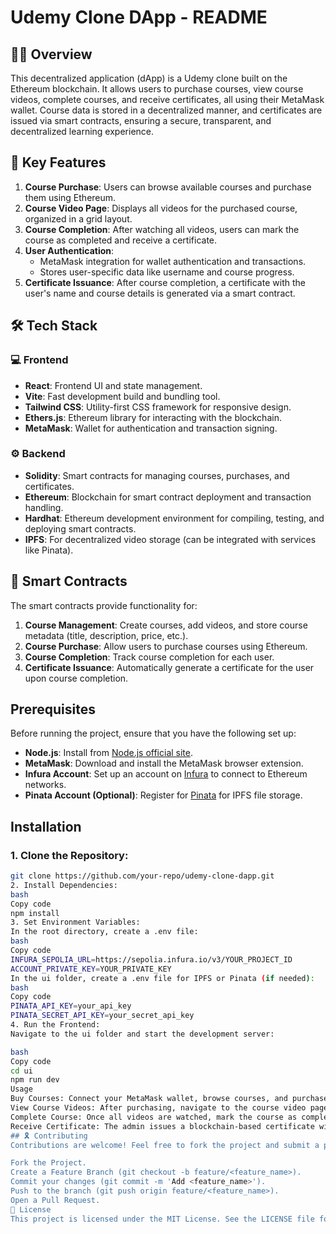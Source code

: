 # Udemy Clone DApp - README

## 👩‍💻 Overview

This decentralized application (dApp) is a Udemy clone built on the Ethereum blockchain. It allows users to purchase courses, view course videos, complete courses, and receive certificates, all using their MetaMask wallet. Course data is stored in a decentralized manner, and certificates are issued via smart contracts, ensuring a secure, transparent, and decentralized learning experience.

## 📝 Key Features

1. **Course Purchase**: Users can browse available courses and purchase them using Ethereum.
2. **Course Video Page**: Displays all videos for the purchased course, organized in a grid layout.
3. **Course Completion**: After watching all videos, users can mark the course as completed and receive a certificate.
4. **User Authentication**: 
   - MetaMask integration for wallet authentication and transactions.
   - Stores user-specific data like username and course progress.
5. **Certificate Issuance**: After course completion, a certificate with the user's name and course details is generated via a smart contract.

## 🛠️ Tech Stack

### 💻 Frontend
- **React**: Frontend UI and state management.
- **Vite**: Fast development build and bundling tool.
- **Tailwind CSS**: Utility-first CSS framework for responsive design.
- **Ethers.js**: Ethereum library for interacting with the blockchain.
- **MetaMask**: Wallet for authentication and transaction signing.

### ⚙️ Backend
- **Solidity**: Smart contracts for managing courses, purchases, and certificates.
- **Ethereum**: Blockchain for smart contract deployment and transaction handling.
- **Hardhat**: Ethereum development environment for compiling, testing, and deploying smart contracts.
- **IPFS**: For decentralized video storage (can be integrated with services like Pinata).

## 📝 Smart Contracts

The smart contracts provide functionality for:
1. **Course Management**: Create courses, add videos, and store course metadata (title, description, price, etc.).
2. **Course Purchase**: Allow users to purchase courses using Ethereum.
3. **Course Completion**: Track course completion for each user.
4. **Certificate Issuance**: Automatically generate a certificate for the user upon course completion.

## Prerequisites

Before running the project, ensure that you have the following set up:

- **Node.js**: Install from [Node.js official site](https://nodejs.org/).
- **MetaMask**: Download and install the MetaMask browser extension.
- **Infura Account**: Set up an account on [Infura](https://infura.io/) to connect to Ethereum networks.
- **Pinata Account (Optional)**: Register for [Pinata](https://pinata.cloud/) for IPFS file storage.

## Installation

### 1. Clone the Repository:
```bash
git clone https://github.com/your-repo/udemy-clone-dapp.git
2. Install Dependencies:
bash
Copy code
npm install
3. Set Environment Variables:
In the root directory, create a .env file:
bash
Copy code
INFURA_SEPOLIA_URL=https://sepolia.infura.io/v3/YOUR_PROJECT_ID
ACCOUNT_PRIVATE_KEY=YOUR_PRIVATE_KEY
In the ui folder, create a .env file for IPFS or Pinata (if needed):
bash
Copy code
PINATA_API_KEY=your_api_key
PINATA_SECRET_API_KEY=your_secret_api_key
4. Run the Frontend:
Navigate to the ui folder and start the development server:

bash
Copy code
cd ui
npm run dev
Usage
Buy Courses: Connect your MetaMask wallet, browse courses, and purchase the desired course using Ethereum.
View Course Videos: After purchasing, navigate to the course video page to view all the course content.
Complete Course: Once all videos are watched, mark the course as completed and claim your certificate.
Receive Certificate: The admin issues a blockchain-based certificate with the user's name upon course completion.
## 🎗️ Contributing
Contributions are welcome! Feel free to fork the project and submit a pull request. Follow these steps to contribute:

Fork the Project.
Create a Feature Branch (git checkout -b feature/<feature_name>).
Commit your changes (git commit -m 'Add <feature_name>').
Push to the branch (git push origin feature/<feature_name>).
Open a Pull Request.
📝 License
This project is licensed under the MIT License. See the LICENSE file for more details.
